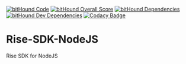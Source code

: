 [![bitHound Code](https://www.bithound.io/github/RiseVision/Rise-SDK-NodeJS/badges/code.svg)](https://www.bithound.io/github/RiseVision/Rise-SDK-NodeJS)
[![bitHound Overall Score](https://www.bithound.io/github/RiseVision/Rise-SDK-NodeJS/badges/score.svg)](https://www.bithound.io/github/RiseVision/Rise-SDK-NodeJS)
[![bitHound Dependencies](https://www.bithound.io/github/RiseVision/Rise-SDK-NodeJS/badges/dependencies.svg)](https://www.bithound.io/github/RiseVision/Rise-SDK-NodeJS/master/dependencies/npm)
[![bitHound Dev Dependencies](https://www.bithound.io/github/RiseVision/Rise-SDK-NodeJS/badges/devDependencies.svg)](https://www.bithound.io/github/RiseVision/Rise-SDK-NodeJS/master/dependencies/npm)
[![Codacy Badge](https://api.codacy.com/project/badge/Grade/221faedfdb9044e2805ed4cb68554a11)](https://www.codacy.com/app/Dont-Panic-Consulting/Rise-SDK-NodeJS?utm_source=github.com&amp;utm_medium=referral&amp;utm_content=RiseVision/Rise-SDK-NodeJS&amp;utm_campaign=Badge_Grade)
# Rise-SDK-NodeJS
Rise SDK for NodeJS
